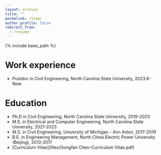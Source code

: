 ```yaml
---
layout: archive
title: ""
permalink: /team/
author_profile: false
redirect_from:
  - /resume
---
```


{% include base_path %}

Work experience
======
* Postdoc in Civil Engineering, North Carolina State University, 2023.8-Now

Education
======
* Ph.D in Civil Engineering, North Carolina State University, 2019-2023
* M.S. in Electrical and Computer Engineering, North Carolina State University, 2021-2023
* M.S. in Civil Engineering, University of Michigan - Ann Arbor, 2017-2019
* B.E. in Engineering Management, North China Electric Power University (Beijing), 2013-2017
* [Curriculum Vitae](files/Gongfan Chen-Curriculum Vitae.pdf)
